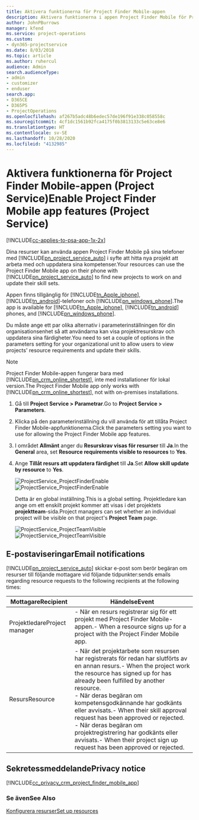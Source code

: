 ```yaml
---
title: Aktivera funktionerna för Project Finder Mobile-appen
description: Aktivera funktionerna i appen Project Finder Mobile för Project Service
author: JohnPBurrows
manager: kfend
ms.service: project-operations
ms.custom:
- dyn365-projectservice
ms.date: 8/03/2018
ms.topic: article
ms.author: ruhercul
audience: Admin
search.audienceType:
- admin
- customizer
- enduser
search.app:
- D365CE
- D365PS
- ProjectOperations
ms.openlocfilehash: af267b5adc48b6edec57de196f91e338c058558c
ms.sourcegitcommit: 4cf1dc1561b92fca4175f0b3813133c5e63ce8e6
ms.translationtype: HT
ms.contentlocale: sv-SE
ms.lasthandoff: 10/28/2020
ms.locfileid: "4132985"
---
```

# <a name="enable-project-finder-mobile-app-features-project-service"></a><span data-ttu-id="74b47-103">Aktivera funktionerna för Project Finder Mobile-appen (Project Service)</span><span class="sxs-lookup"><span data-stu-id="74b47-103">Enable Project Finder Mobile app features (Project Service)</span></span>

[!INCLUDE[cc-applies-to-psa-app-1x-2x](../includes/cc-applies-to-psa-app-1x-2x.md)]

<span data-ttu-id="74b47-104">Dina resurser kan använda appen Project Finder Mobile på sina telefoner med [!INCLUDE[pn_project_service_auto](../includes/pn-project-service-auto.md)] i syfte att hitta nya projekt att arbeta med och uppdatera sina kompetenser.</span><span class="sxs-lookup"><span data-stu-id="74b47-104">Your resources can use the Project Finder Mobile app on their phone with [!INCLUDE[pn_project_service_auto](../includes/pn-project-service-auto.md)] to find new projects to work on and update their skill sets.</span></span>  
  
 <span data-ttu-id="74b47-105">Appen finns tillgänglig för [!INCLUDE[tn_Apple_iphone](../includes/tn-apple-iphone.md)], [!INCLUDE[tn_android](../includes/tn-android.md)]-telefoner och [!INCLUDE[pn_windows_phone](../includes/pn-windows-phone.md)].</span><span class="sxs-lookup"><span data-stu-id="74b47-105">The app is available for [!INCLUDE[tn_Apple_iphone](../includes/tn-apple-iphone.md)], [!INCLUDE[tn_android](../includes/tn-android.md)] phones, and [!INCLUDE[pn_windows_phone](../includes/pn-windows-phone.md)].</span></span>  
  
 <span data-ttu-id="74b47-106">Du måste ange ett par olika alternativ i parameterinställningen för din organisationsenhet så att användarna kan visa projektresurskrav och uppdatera sina färdigheter.</span><span class="sxs-lookup"><span data-stu-id="74b47-106">You need to set a couple of options in the parameters setting for your organizational unit to allow users to view projects' resource requirements and update their skills.</span></span>  
  
> [!NOTE]
>  <span data-ttu-id="74b47-107">Project Finder Mobile-appen fungerar bara med [!INCLUDE[pn_crm_online_shortest](../includes/pn-crm-online-shortest.md)], inte med installationer för lokal version.</span><span class="sxs-lookup"><span data-stu-id="74b47-107">The Project Finder Mobile app only works with [!INCLUDE[pn_crm_online_shortest](../includes/pn-crm-online-shortest.md)], not with on-premises installations.</span></span>  
  
1. <span data-ttu-id="74b47-108">Gå till **Project Service > Parametrar**.</span><span class="sxs-lookup"><span data-stu-id="74b47-108">Go to **Project Service > Parameters**.</span></span>  
  
2. <span data-ttu-id="74b47-109">Klicka på den parameterinställning du vill använda för att tillåta Project Finder Mobile-appfunktionerna.</span><span class="sxs-lookup"><span data-stu-id="74b47-109">Click the parameters setting you want to use for allowing the Project Finder Mobile app features.</span></span>  
  
3. <span data-ttu-id="74b47-110">I området **Allmänt** anger du **Resurskrav visas för resurser** till **Ja**.</span><span class="sxs-lookup"><span data-stu-id="74b47-110">In the **General** area, set **Resource requirements visible to resources** to **Yes**.</span></span>  
  
4. <span data-ttu-id="74b47-111">Ange **Tillåt resurs att uppdatera färdighet** till **Ja**.</span><span class="sxs-lookup"><span data-stu-id="74b47-111">Set **Allow skill update by resource** to **Yes**.</span></span>  
  
   <span data-ttu-id="74b47-112">![ProjectService_ProjectFinderEnable](../psa/media/project-service-project-finder-enable.png "ProjectService_ProjectFinderEnable")</span><span class="sxs-lookup"><span data-stu-id="74b47-112">![ProjectService_ProjectFinderEnable](../psa/media/project-service-project-finder-enable.png "ProjectService_ProjectFinderEnable")</span></span>  
  
   <span data-ttu-id="74b47-113">Detta är en global inställning.</span><span class="sxs-lookup"><span data-stu-id="74b47-113">This is a global setting.</span></span> <span data-ttu-id="74b47-114">Projektledare kan ange om ett enskilt projekt kommer att visas i det projektets **projektteam**-sida.</span><span class="sxs-lookup"><span data-stu-id="74b47-114">Project managers can set whether an individual project will be visible on that project's **Project Team** page.</span></span>  
  
   <span data-ttu-id="74b47-115">![ProjectService_ProjectTeamVisible](../psa/media/project-service-project-team-visible.png "ProjectService_ProjectTeamVisible")</span><span class="sxs-lookup"><span data-stu-id="74b47-115">![ProjectService_ProjectTeamVisible](../psa/media/project-service-project-team-visible.png "ProjectService_ProjectTeamVisible")</span></span>  
  
## <a name="email-notifications"></a><span data-ttu-id="74b47-116">E-postaviseringar</span><span class="sxs-lookup"><span data-stu-id="74b47-116">Email notifications</span></span>  
 [!INCLUDE[pn_project_service_auto](../includes/pn-project-service-auto.md)] <span data-ttu-id="74b47-117">skickar e-post som berör begäran om resurser till följande mottagare vid följande tidpunkter:</span><span class="sxs-lookup"><span data-stu-id="74b47-117">sends emails regarding resource requests to the following recipients at the following times:</span></span>  
  
|<span data-ttu-id="74b47-118">Mottagare</span><span class="sxs-lookup"><span data-stu-id="74b47-118">Recipient</span></span>|<span data-ttu-id="74b47-119">Händelse</span><span class="sxs-lookup"><span data-stu-id="74b47-119">Event</span></span>|  
|---------------|-----------|  
|<span data-ttu-id="74b47-120">Projektledare</span><span class="sxs-lookup"><span data-stu-id="74b47-120">Project manager</span></span>|<span data-ttu-id="74b47-121">-   När en resurs registrerar sig för ett projekt med Project Finder Mobile-appen.</span><span class="sxs-lookup"><span data-stu-id="74b47-121">-   When a resource signs up for a project with the Project Finder Mobile app.</span></span>|  
|<span data-ttu-id="74b47-122">Resurs</span><span class="sxs-lookup"><span data-stu-id="74b47-122">Resource</span></span>|<span data-ttu-id="74b47-123">-   När det projektarbete som resursen har registrerats för redan har slutförts av en annan resurs.</span><span class="sxs-lookup"><span data-stu-id="74b47-123">-   When the project work the resource has signed up for has already been fulfilled by another resource.</span></span><br /><span data-ttu-id="74b47-124">-   När deras begäran om kompetensgodkännande har godkänts eller avvisats.</span><span class="sxs-lookup"><span data-stu-id="74b47-124">-   When their skill approval request has been approved or rejected.</span></span><br /><span data-ttu-id="74b47-125">-   När deras begäran om projektregistrering har godkänts eller avvisats.</span><span class="sxs-lookup"><span data-stu-id="74b47-125">-   When their project sign up request has been approved or rejected.</span></span>|  
  
## <a name="privacy-notice"></a><span data-ttu-id="74b47-126">Sekretessmeddelande</span><span class="sxs-lookup"><span data-stu-id="74b47-126">Privacy notice</span></span>  
 [!INCLUDE[cc_privacy_crm_project_finder_mobile_app](../includes/cc-privacy-crm-project-finder-mobile-app.md)]  
  
### <a name="see-also"></a><span data-ttu-id="74b47-127">Se även</span><span class="sxs-lookup"><span data-stu-id="74b47-127">See Also</span></span>  
 [<span data-ttu-id="74b47-128">Konfigurera resurser</span><span class="sxs-lookup"><span data-stu-id="74b47-128">Set up resources</span></span>](../psa/set-up-resources.md)
